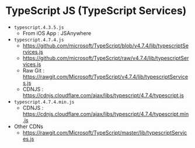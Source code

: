 # TypeScript JS (TypeScript Services)

- `typescript.4.3.5.js`
    - From iOS App : JSAnywhere
- `typescript.4.7.4.js`
    - <https://github.com/microsoft/TypeScript/blob/v4.7.4/lib/typescriptServices.js>
    - <https://github.com/microsoft/TypeScript/raw/v4.7.4/lib/typescriptServices.js>
    - Raw Git : <https://rawgit.com/Microsoft/TypeScript/v4.7.4/lib/typescriptServices.js>
    - CDNJS : <https://cdnjs.cloudflare.com/ajax/libs/typescript/4.7.4/typescript.js>
- `typescript.4.7.4.min.js`
    - CDNJS : <https://cdnjs.cloudflare.com/ajax/libs/typescript/4.7.4/typescript.min.js>
- Other CDNs
    - <https://rawgit.com/Microsoft/TypeScript/master/lib/typescriptServices.js>
